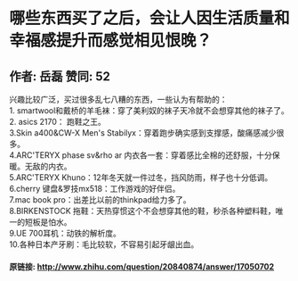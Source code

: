 # 哪些东西买了之后，会让人因生活质量和幸福感提升而感觉相见恨晚？
## 作者: 岳磊  赞同: 52
兴趣比较广泛，买过很多乱七八糟的东西，一些认为有帮助的：  
1\. smartwool和戴桥的羊毛袜：穿了美利奴的袜子天冷就不会想穿其他的袜子了。  
2\. asics 2170： 跑鞋之王。  
3.Skin a400&CW-X Men's Stabilyx：穿着跑步确实感到支撑感，酸痛感减少很多。  
4.ARC'TERYX phase sv&rho ar 内衣各一套：穿着感比全棉的还舒服，十分保暖。无敌的内衣。  
5.ARC'TERYX Khuno：12年冬天就一件过冬，挡风防雨，样子也十分低调。  
6.cherry 键盘&罗技mx518：工作游戏的好伴侣。  
7.mac book pro：出差比以前的thinkpad给力多了。  
8.BIRKENSTOCK 拖鞋：天热穿惯这个不会想穿其他的鞋，秒杀各种塑料鞋，唯一的短板是怕水。  
9.UE 700耳机：动铁的解析度。  
10.各种日本产牙刷：毛比较软，不容易引起牙龈出血。

#### 原链接: http://www.zhihu.com/question/20840874/answer/17050702
